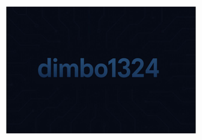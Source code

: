 ![Header](https://github.com/dimbo1324/dimbo1324/blob/main/assets/title.png)
<!-- Обо мне -->
<!-- Соц сети (видео) -->
<!-- Инструменты -->
<!-- Соц сети -->